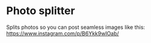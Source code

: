# Photo splitter

Splits photos so you can post seamless images like this: https://www.instagram.com/p/B6Ykk9wIOab/
